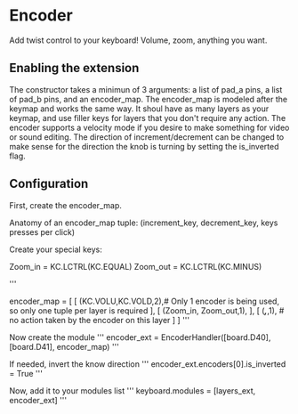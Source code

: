 # Encoder
Add twist control to your keyboard! Volume, zoom, anything you want.

## Enabling the extension
The constructor takes a minimun of 3 arguments: a list of pad_a pins, a list of pad_b pins, 
and an encoder_map.  The encoder_map is modeled after the keymap and works the
same way. It shoul have as many layers as your keymap, and use filler keys for 
layers that you don't require any action.  The encoder supports a velocity mode
if you desire to make something for video or sound editing. The direction of 
increment/decrement can be changed to make sense for the direction the knob is 
turning by setting the is_inverted flag.

## Configuration
First, create the encoder_map.

Anatomy of an encoder_map tuple: (increment_key, decrement_key, keys presses per click)

Create your special keys:

Zoom_in = KC.LCTRL(KC.EQUAL)
Zoom_out = KC.LCTRL(KC.MINUS)

'''

encoder_map = [
    [
        (KC.VOLU,KC.VOLD,2),# Only 1 encoder is being used, so only one tuple per layer is required
    ],
    [
        (Zoom_in, Zoom_out,1),
    ],
    [
        (_______,_______,1), # no action taken by the encoder on this layer
    ]
]
'''

Now create the module
'''
encoder_ext = EncoderHandler([board.D40],[board.D41], encoder_map)
'''

If needed, invert the know direction
'''
encoder_ext.encoders[0].is_inverted = True
'''

Now, add it to your modules list
'''
keyboard.modules = [layers_ext, encoder_ext]
'''
